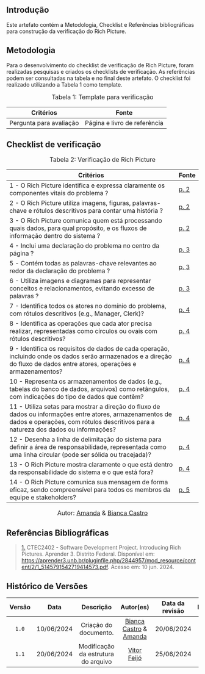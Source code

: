## Introdução

Este artefato contém a Metodologia, Checklist e Referências bibliográficas para construção da verificação do Rich Picture. 

## Metodologia

Para o desenvolvimento do checklist de verificação de Rich Picture, foram realizadas pesquisas e criados os checklists de verificação. As referências podem ser consultadas na tabela e no final deste artefato. O checklist foi realizado utilizando a Tabela 1 como template.

<font size="3"><p style="text-align: center">Tabela 1: Template para verificação</p></font>

<center>

Critérios | Fonte
--|--
Pergunta para avaliação| Página e livro de referência

</center>

## Checklist de verificação

<font size="3"><p style="text-align: center">Tabela 2: Verificação de Rich Picture</p></font>

Critérios   | Fonte
---------  | ------
1 - O Rich Picture identifica e expressa claramente os componentes vitais do problema ? | <a id="RP1" href="#TEC1">p. 2</a>
2 - O Rich Picture utiliza imagens, figuras, palavras-chave e rótulos descritivos para contar uma história ? | <a id="RP1" href="#TEC1">p. 2</a>
3 - O Rich Picture comunica quem está processando quais dados, para qual propósito, e os fluxos de informação dentro do sistema ? | <a id="RP1" href="#TEC1">p. 2</a>
4 - Inclui uma declaração do problema no centro da página ? | <a id="RP1" href="#TEC1">p. 3</a>
5 - Contém todas as palavras-chave relevantes ao redor da declaração do problema ? | <a id="RP1" href="#TEC1">p. 3</a>
6 - Utiliza imagens e diagramas para representar conceitos e relacionamentos, evitando excesso de palavras ? | <a id="RP1" href="#TEC1">p. 3</a>
7 - Identifica todos os atores no domínio do problema, com rótulos descritivos (e.g., Manager, Clerk)? | <a id="RP1" href="#TEC1">p. 4</a>
8 - Identifica as operações que cada ator precisa realizar, representadas como círculos ou ovais com rótulos descritivos? | <a id="RP1" href="#TEC1">p. 4</a>
9 - Identifica os requisitos de dados de cada operação, incluindo onde os dados serão armazenados e a direção do fluxo de dados entre atores, operações e armazenamentos?  | <a id="RP1" href="#TEC1">p. 4</a>
10 - Representa os armazenamentos de dados (e.g., tabelas do banco de dados, arquivos) como retângulos, com indicações do tipo de dados que contêm? | <a id="RP1" href="#TEC1">p. 4</a>
11 - Utiliza setas para mostrar a direção do fluxo de dados ou informações entre atores, armazenamentos de dados e operações, com rótulos descritivos para a natureza dos dados ou informações? | <a id="RP1" href="#TEC1">p. 4</a>
12 - Desenha a linha de delimitação do sistema para definir a área de responsabilidade, representada como uma linha circular (pode ser sólida ou tracejada)? | <a id="RP1" href="#TEC1">p. 4</a>
13 - O Rich Picture mostra claramente o que está dentro da responsabilidade do sistema e o que está fora? | <a id="RP1" href="#TEC1">p. 4</a>
14 - O Rich Picture comunica sua mensagem de forma eficaz, sendo compreensível para todos os membros da equipe e stakeholders? | <a id="RP1" href="#TEC1">p. 5</a>

<font size="3"><p style="text-align: center">Autor: [Amanda](https://github.com/acamposs) & [Bianca Castro](https://github.com/BiancaPatrocinio7)</p></font>

## Referências Bibliográficas
> <a id="RP1" href="#TEC1">1.</a>  CTEC2402 - Software Development Project. Introducing Rich Pictures. Aprender 3. Distrito Federal. Disponível em: https://aprender3.unb.br/pluginfile.php/2844957/mod_resource/content/2/1_5145791542719414573.pdf. Acesso em: 10 jun. 2024.


## Histórico de Versões

| Versão | Data | Descrição | Autor(es) | Data da revisão | Revisor(es) |
| :--: | :--: | :--: | :--: | :--: | :--: |
|`1.0` | 10/06/2024 | Criação do documento. |[Bianca Castro](https://github.com/BiancaPatrocinio7) & [Amanda](https://github.com/acamposs) | 20/06/2024 |[Vitor Feijó](https://github.com/vitorfleonardo) |   
|`1.1` | 20/06/2024 | Modificação da estrutura do arquivo |[Vitor Feijó](https://github.com/vitorfleonardo) | 25/06/2024 | [Bianca Castro](https://github.com/BiancaPatrocinio7) |